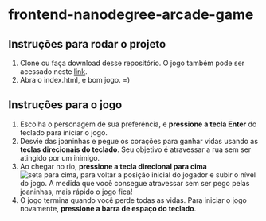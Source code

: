# frontend-nanodegree-arcade-game


## Instruções para rodar o projeto

1. Clone ou faça download desse repositório. O jogo também pode ser acessado neste [link](https://alinealvesvianna.github.io/jogoUdacity/index.html).
2. Abra o index.html, e bom jogo. =)

## Instruções para o jogo

1. Escolha o personagem de sua preferência, e **pressione a tecla Enter** do teclado para iniciar
o jogo.
2. Desvie das joaninhas e pegue os corações para ganhar vidas usando as **teclas direcionais do teclado**. Seu objetivo é atravessar a rua sem ser atingido por um inimigo.
3. Ao chegar no rio, **pressione a tecla direcional para cima** ![seta para cima](http://gravecare.org.ua/wp-content/themes/gravecare/images/sdcrollTop-arrow.png), para voltar a posição inicial do jogador e subir o nível do jogo. A medida que você consegue atravessar sem ser pego pelas joaninhas, mais rápido o jogo fica!
4. O jogo termina quando você perde todas as vidas. Para iniciar o jogo novamente, **pressione a barra de espaço do teclado**.
